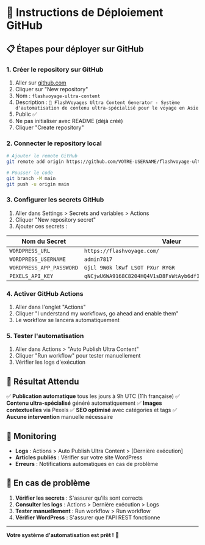 # 🚀 Instructions de Déploiement GitHub

## 📋 Étapes pour déployer sur GitHub

### 1. **Créer le repository sur GitHub**
1. Aller sur [github.com](https://github.com)
2. Cliquer sur "New repository"
3. Nom : `flashvoyage-ultra-content`
4. Description : `🚀 FlashVoyages Ultra Content Generator - Système d'automatisation de contenu ultra-spécialisé pour le voyage en Asie`
5. Public ✅
6. Ne pas initialiser avec README (déjà créé)
7. Cliquer "Create repository"

### 2. **Connecter le repository local**
```bash
# Ajouter le remote GitHub
git remote add origin https://github.com/VOTRE-USERNAME/flashvoyage-ultra-content.git

# Pousser le code
git branch -M main
git push -u origin main
```

### 3. **Configurer les secrets GitHub**
1. Aller dans Settings > Secrets and variables > Actions
2. Cliquer "New repository secret"
3. Ajouter ces secrets :

| Nom du Secret | Valeur |
|---------------|--------|
| `WORDPRESS_URL` | `https://flashvoyage.com/` |
| `WORDPRESS_USERNAME` | `admin7817` |
| `WORDPRESS_APP_PASSWORD` | `GjLl 9W0k lKwf LSOT PXur RYGR` |
| `PEXELS_API_KEY` | `qNCjwU6WA9168C8204HQ4V1sD8FsWtAyb6dfIrI0LRNRU9ntfMkhevmA` |

### 4. **Activer GitHub Actions**
1. Aller dans l'onglet "Actions"
2. Cliquer "I understand my workflows, go ahead and enable them"
3. Le workflow se lancera automatiquement

### 5. **Tester l'automatisation**
1. Aller dans Actions > "Auto Publish Ultra Content"
2. Cliquer "Run workflow" pour tester manuellement
3. Vérifier les logs d'exécution

## 🎯 **Résultat Attendu**

✅ **Publication automatique** tous les jours à 9h UTC (11h française)
✅ **Contenu ultra-spécialisé** généré automatiquement
✅ **Images contextuelles** via Pexels
✅ **SEO optimisé** avec catégories et tags
✅ **Aucune intervention** manuelle nécessaire

## 🔧 **Monitoring**

- **Logs** : Actions > Auto Publish Ultra Content > [Dernière exécution]
- **Articles publiés** : Vérifier sur votre site WordPress
- **Erreurs** : Notifications automatiques en cas de problème

## 🚨 **En cas de problème**

1. **Vérifier les secrets** : S'assurer qu'ils sont corrects
2. **Consulter les logs** : Actions > Dernière exécution > Logs
3. **Tester manuellement** : Run workflow > Run workflow
4. **Vérifier WordPress** : S'assurer que l'API REST fonctionne

---

**Votre système d'automatisation est prêt !** 🎉

